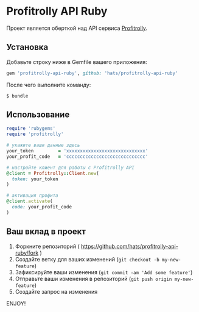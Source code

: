# Profitrolly API Ruby
Проект является оберткой над API сервиса [Profitrolly](http://profitrolly.com).

## Установка

Добавьте строку ниже в Gemfile вашего приложения:

```ruby
gem 'profitrolly-api-ruby', github: 'hats/profitrolly-api-ruby'
```

После чего выполните команду:

    $ bundle

## Использование

``` ruby
require 'rubygems'
require 'profitrolly'

# укажите ваши данные здесь
your_token         = 'xxxxxxxxxxxxxxxxxxxxxxxxxxxxx'
your_profit_code   = 'ccccccccccccccccccccccccccccc'

# настройте клиент для работы с Profitrolly API
@client = Profitrolly::Client.new(
  token: your_token
)

# активация профита
@client.activate(
  code: your_profit_code
)
```

## Ваш вклад в проект

1. Форкните репозиторий ( https://github.com/hats/profitrolly-api-ruby/fork )
2. Создайте ветку для ваших изменений (`git checkout -b my-new-feature`)
3. Зафиксируйте ваши изменения (`git commit -am 'Add some feature'`)
4. Отправьте ваши изменения в репозиторий (`git push origin my-new-feature`)
5. Создайте запрос на изменения

ENJOY!

